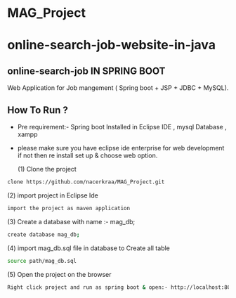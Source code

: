# MAG_Project
# online-search-job-website-in-java
## online-search-job IN SPRING BOOT
Web Application for Job mangement ( Spring boot + JSP + JDBC + MySQL).

## How To Run ?

- Pre requirement:- Spring boot Installed in Eclipse IDE ,  mysql Database , xampp 

- please make sure you have eclipse ide enterprise for web development if not then re install set up & choose web option.

  (1) Clone the project 
```sh
clone https://github.com/nacerkraa/MAG_Project.git
```
  (2) import project in Eclipse Ide
 ```sh
import the project as maven application
 ```
 
  (3) Create a database with name :- mag_db;
```sh
create database mag_db;
 ```
  (4) import mag_db.sql file in database to Create all table 
```sh
source path/mag_db.sql
 ```

  (5) Open the project on the browser
```sh
Right click project and run as spring boot & open:- http://localhost:8080/
```
